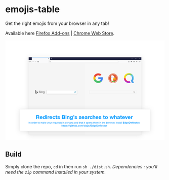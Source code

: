 # emojis-table
Get the right emojis from your browser in any tab!

Available here [Firefox Add-ons]() | [Chrome Web Store]().

![emojis-table Screenshot](emojis-table-screenshot.png)

## Build
Simply clone the repo, ``cd`` in then run ``sh ./dist.sh``.
*Dependencies : you'll need the `zip` command installed in your system.*